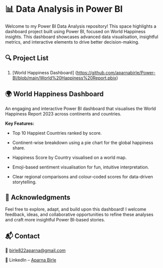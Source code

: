 # 📊 Data Analysis in Power BI


Welcome to my Power BI Data Analysis repository! This space highlights a dashboard project built using Power BI, focused on World Happiness insights. This dashboard showcases advanced data visualisation, insightful metrics, and interactive elements to drive better decision-making.

## 🔍 Project List

1. [World Happiness Dashboard] (https://github.com/aparnabirle/Power-BI/blob/main/World%20Happiness%20Report.pbix)

   
## 🌍 World Happiness Dashboard

An engaging and interactive Power BI dashboard that visualises the World Happiness Report 2023 across continents and countries.

**Key Features:**

- Top 10 Happiest Countries ranked by score.

- Continent-wise breakdown using a pie chart for the global happiness share.

- Happiness Score by Country visualised on a world map.

- Emoji-based sentiment visualisation for fun, intuitive interpretation.

- Clear regional comparisons and colour-coded scores for data-driven storytelling.


## 🙌 Acknowledgments
Feel free to explore, adapt, and build upon this dashboard! I welcome feedback, ideas, and collaborative opportunities to refine these analyses and craft more insightful Power BI-based stories.


## 📬 Contact
📧 birle822aparna@gmail.com

🔗 LinkedIn – [Aparna Birle](https://www.linkedin.com/in/aparnabirle/)
